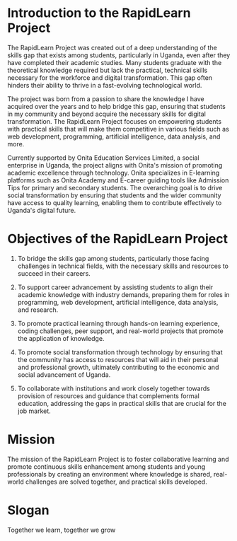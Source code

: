 # Introduction to the RapidLearn Project

The RapidLearn Project was created out of a deep understanding of the skills gap that exists among students, particularly in Uganda, even after they have completed their academic studies. Many students graduate with the theoretical knowledge required but lack the practical, technical skills necessary for the workforce and digital transformation. This gap often hinders their ability to thrive in a fast-evolving technological world.

The project was born from a passion to share the knowledge I have acquired over the years and to help bridge this gap, ensuring that students in my community and beyond acquire the necessary skills for digital transformation. The RapidLearn Project focuses on empowering students with practical skills that will make them competitive in various fields such as web development, programming, artificial intelligence, data analysis, and more.

Currently supported by Onita Education Services Limited, a social enterprise in Uganda, the project aligns with Onita's mission of promoting academic excellence through technology. Onita specializes in E-learning platforms such as Onita Academy and E-career guiding tools like Admission Tips for primary and secondary students. The overarching goal is to drive social transformation by ensuring that students and the wider community have access to quality learning, enabling them to contribute effectively to Uganda's digital future.

# Objectives of the RapidLearn Project

1. To bridge the skills gap among students, particularly those facing challenges in technical fields, with the necessary skills and resources to succeed in their careers.

2. To support career advancement by assisting students to align their academic knowledge with industry demands, preparing them for roles in programming, web development, artificial intelligence, data analysis, and research.

3. To promote practical learning through hands-on learning experience, coding challenges, peer support, and real-world projects that promote the application of knowledge.

4. To promote social transformation through technology by ensuring that the community has access to resources that will aid in their personal and professional growth, ultimately contributing to the economic and social advancement of Uganda.

5. To collaborate with institutions and work closely together towards provision of resources and guidance that complements formal education, addressing the gaps in practical skills that are crucial for the job market.

# Mission

The mission of the RapidLearn Project is to foster collaborative learning and promote continuous skills enhancement among students and young professionals by creating an environment where knowledge is shared, real-world challenges are solved together, and practical skills developed.

# Slogan
Together we learn, together we grow